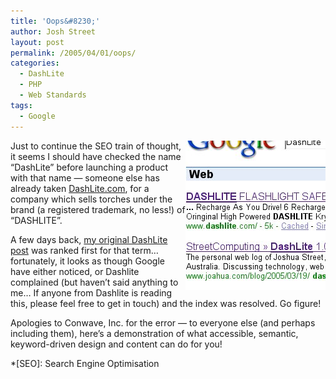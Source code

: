 ```yaml
---
title: 'Oops&#8230;'
author: Josh Street
layout: post
permalink: /2005/04/01/oops/
categories:
  - DashLite
  - PHP
  - Web Standards
tags:
  - Google
---
```

<img src="/blog/wp-content/2005/04/dashoops.jpg" alt="A screenshot of Google's results for DashLite" style="float:right;" />Just to continue the SEO train of thought, it seems I should have checked the name &#8220;DashLite&#8221; before launching a product with that name &#8212; someone else has already taken [DashLite.com][1], for a company which sells torches under the brand (a registered trademark, no less!) of &#8220;DASHLITE&#8221;.

A few days back, [my original DashLite post][2] was ranked first for that term&#8230; fortunately, it looks as though Google have either noticed, or Dashlite complained (but haven&#8217;t said anything to me&#8230; If anyone from Dashlite is reading this, please feel free to get in touch) and the index was resolved. Go figure!

Apologies to Conwave, Inc. for the error &#8212; to everyone else (and perhaps including them), here&#8217;s a demonstration of what accessible, semantic, keyword-driven design and content can do for you!

 *[SEO]: Search Engine Optimisation

 [1]: http://www.dashlite.com/
 [2]: /blog/2005/03/19/dashlite-an-alternative-dashboard-for-wordpress-15